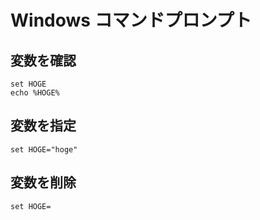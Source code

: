 # Windows コマンドプロンプト
## 変数を確認
```
set HOGE
echo %HOGE%
```
  
## 変数を指定
```
set HOGE="hoge"
```
  
## 変数を削除
```
set HOGE=
```
